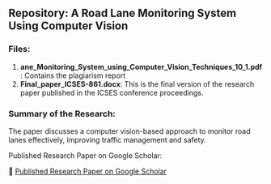 ## Repository: A Road Lane Monitoring System Using Computer Vision

### Files:
1. **ane_Monitoring_System_using_Computer_Vision_Techniques_10_1.pdf**: Contains the plagiarism report
2. **Final_paper_ICSES-861.docx**: This is the final version of the research paper published in the ICSES conference proceedings.


### Summary of the Research:
The paper discusses a computer vision-based approach to monitor road lanes effectively, improving traffic management and safety.

 Published Research Paper on Google Scholar: 

📄 [Published Research Paper on Google Scholar]( https://ieeexplore.ieee.org/abstract/document/10763334/)
